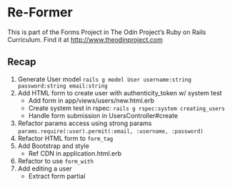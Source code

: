 # Re-Former

This is part of the Forms Project in The Odin Project’s Ruby on Rails Curriculum. Find it at http://www.theodinproject.com

## Recap
1. Generate User model
`rails g model User username:string password:string email:string`
2. Add HTML form to create user with authenticity_token w/ system test
    - Add form in app/views/users/new.html.erb
    - Create system test in rspec: `rails g rspec:system creating_users`
    - Handle form submission in UsersController#create
3. Refactor params access using strong params
`params.require(:user).permit(:email, :username, :password)`
4. Refactor HTML form to `form_tag` 
5. Add Bootstrap and style
    - Ref CDN in application.html.erb
6. Refactor to use `form_with`
7. Add editing a user 
    - Extract form partial
